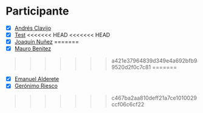 # Participante

- [X] [Andrés Clavijo](Participantes/Andres-Clavijo.md) 
- [x] [Test](Participantes/test)
<<<<<<< HEAD
<<<<<<< HEAD
- [x] [Joaquín Nuñez](Participantes/Joaquin-Nunez.md)
=======
- [X] [Mauro Benitez](Participantes/Mauro-Benitez.md) 
>>>>>>> a421e37964839d349e4a692bfb99520d2f0c7c81
=======
- [X] [Emanuel Alderete](Participantes/Emanuel-Alderete.md)
- [X] [Gerónimo Riesco](Participantes/Geronimo-Riesco.md)
>>>>>>> c467ba2aa810deff21a7ce1010029ccf06c6cf22
